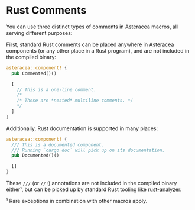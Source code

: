# Rust Comments

You can use three distinct types of comments in Asteracea macros, all serving different purposes:

First, standard Rust comments can be placed anywhere in Asteracea components (or any other place in a Rust program), and are not included in the compiled binary:

```rust asteracea=Commented::new()
asteracea::component! {
  pub Commented()()

  [
    // This is a one-line comment.
    /*
    /* These are *nested* multiline comments. */
    */
  ]
}
```

Additionally, Rust documentation is supported in many places:

```rust asteracea=Documented::new()
asteracea::component! {
  /// This is a documented component.  
  /// Running `cargo doc` will pick up on its documentation.
  pub Documented()()

  []
}
```

These `///` (or `//!`) annotations are not included in the compiled binary either¹, but can be picked up by standard Rust tooling like [rust-analyzer].

¹ Rare exceptions in combination with other macros apply.

[rust-analyzer]: https://rust-analyzer.github.io/
